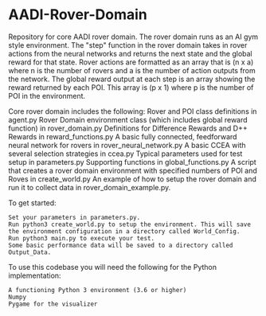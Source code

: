 # AADI-Rover-Domain
Repository for core AADI rover domain. The rover domain runs as an AI gym style environment. The "step" function in the rover domain takes in rover actions from the neural networks and returns the next state and the global reward for that state. Rover actions are formatted as an array that is (n x a) where n is the number of rovers and a is the number of action outputs from the network. The global reward output at each step is an array showing the reward returned by each POI. This array is (p x 1) where p is the number of POI in the environment.

Core rover domain includes the following: Rover and POI class definitions in agent.py Rover Domain environment class (which includes global reward function) in rover_domain.py Definitions for Difference Rewards and D++ Rewards in reward_functions.py A basic fully connected, feedforward neural network for rovers in rover_neural_network.py A basic CCEA with several selection strategies in ccea.py Typical parameters used for test setup in parameters.py Supporting functions in global_functions.py A script that creates a rover domain environment with specified numbers of POI and Roves in create_world.py An example of how to setup the rover domain and run it to collect data in rover_domain_example.py.

To get started:

    Set your parameters in parameters.py.
    Run python3 create_world.py to setup the environment. This will save the environment configuration in a directory called World_Config.
    Run python3 main.py to execute your test.
    Some basic performance data will be saved to a directory called Output_Data.

To use this codebase you will need the following for the Python implementation:

    A functioning Python 3 environment (3.6 or higher)
    Numpy
    Pygame for the visualizer
